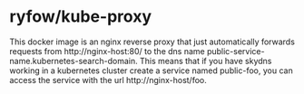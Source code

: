 # ryfow/kube-proxy

This docker image is an nginx reverse proxy that just automatically forwards
requests from http://nginx-host:80/<service-name> to the dns name
public-service-name.kubernetes-search-domain. This means that if you have skydns
working in a kubernetes cluster create a service named public-foo, you can
access the service with the url http://nginx-host/foo.

